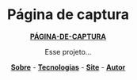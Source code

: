 <h1 align="center">Página de captura</h1>
<p align="center">
<a href="https://hiagosilvaanjos.github.io/pagina-de-captura/"><strong>PÁGINA-DE-CAPTURA</strong></a>
</p>

<p align="center">
Esse projeto...
</p>

<p align="center">
    <a href=""><strong>Sobre</strong></a> -
    <a href=""><strong>Tecnologias</strong></a> -
    <a href=""><strong>Site</strong></a> -
    <a href=""><strong>Autor</strong></a>
</p>

<br>



 <!-- Projeto Página de captura, este projeto simulará uma possivel palestra. Feito com HTML5, CSS3 e o Mailchimp  -->
